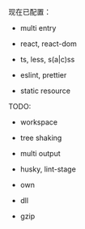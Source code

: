 现在已配置：

- multi entry

- react, react-dom

- ts, less, s(a|c)ss

- eslint, prettier

- static resource


TODO:

- workspace

- tree shaking

- multi output

- husky, lint-stage

- own

- dll

- gzip